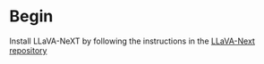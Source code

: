 # Begin 

Install LLaVA-NeXT by following the instructions in the [LLaVA-Next repository](https://github.com/LLaVA-VL/LLaVA-NeXT)